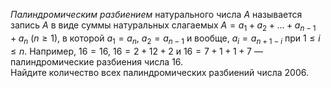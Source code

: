 *Палиндромическим разбиением* натурального числа $A$ 
называется запись $A$ в виде суммы натуральных 
слагаемых $A = a_1+a_2+\ldots+a_{n-1}+a_n$ ($n \geq 1$), в которой 
$a_1=a_n$, $a_2=a_{n-1}$ и вообще, $a_i=a_{n+1-i}$ при $1\leq i \leq n$. 
Например, $16=16$, $16=2+12+2$ и $16=7+1+1+7$ — 
палиндромические разбиения числа 16.
<br/>
Найдите количество всех палиндромических разбиений числа 2006.